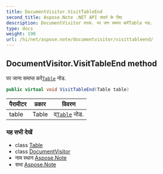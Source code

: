 ```yaml
---
title: DocumentVisitor.VisitTableEnd
second_title: Aspose.Note .NET API संदर्भ के लिए
description: DocumentVisitor तरक. पर जन समप्त करेंTable नड.
type: docs
weight: 190
url: /hi/net/aspose.note/documentvisitor/visittableend/
---
```

## DocumentVisitor.VisitTableEnd method

पर जाना समाप्त करें[`Table`](../../table/) नोड.

```csharp
public virtual void VisitTableEnd(Table table)
```

| पैरामीटर | प्रकार | विवरण |
| --- | --- | --- |
| table | Table | द[`Table`](../../table/) नोड. |

### यह सभी देखें

* class [Table](../../table/)
* class [DocumentVisitor](../)
* नाम स्थान [Aspose.Note](../../documentvisitor/)
* सभा [Aspose.Note](../../../)


